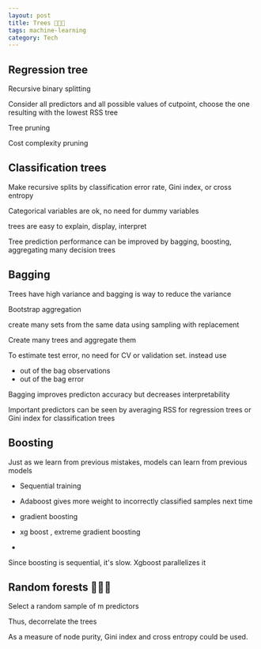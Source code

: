 ```yaml
---
layout: post
title: Trees 🌲🌲🌲 
tags: machine-learning 
category: Tech
--- 
```



## Regression tree

Recursive binary splitting 

Consider all predictors and all possible values of cutpoint, choose the one resulting with the lowest RSS tree

Tree pruning 

Cost complexity pruning 

## Classification trees

Make recursive splits by classification error rate, Gini index, or cross entropy

Categorical variables are ok, no need for dummy variables

trees are easy to explain, display, interpret

Tree prediction performance can be improved by bagging, boosting, aggregating many decision trees


## Bagging

Trees have high variance and bagging is way to reduce the variance 

Bootstrap aggregation 

create many sets from the same data using sampling with replacement 

Create many trees and aggregate them 

To estimate test error, no need for CV or validation set. instead use
+ out of the bag observations
+ out of the bag error

Bagging improves predicton accuracy but decreases interpretability

Important predictors can be seen by averaging RSS for regression trees or Gini index for classification trees


## Boosting

Just as we learn from previous mistakes, models can learn from previous models

+ Sequential training 

+ Adaboost gives more weight to incorrectly classified samples next time

+ gradient boosting 

+ xg boost , extreme gradient boosting
+ 
Since boosting is sequential, it's slow. Xgboost parallelizes it 


## Random forests 🌳🌴🌲

Select a random sample of m predictors 

Thus, decorrelate the trees

As a measure of node purity, Gini index and cross entropy could be used.

